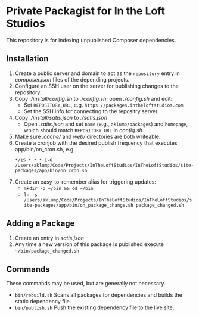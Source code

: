 <!--
id: readme
tags: ''
-->

# Private Packagist for In the Loft Studios

This repository is for indexing unpublished Composer dependencies.

## Installation

1. Create a public server and domain to act as the `repository` entry in _composer.json_ files of the depending projects.
2. Configure an SSH user on the server for publishing changes to the repository.
5. Copy _./install/config.sh_ to _./config.sh_; open _./config.sh_ and edit:
    * Set `REPOSITORY_URL`, e.g. `https://packages.intheloftstudios.com`
    * Set the SSH info for connecting to the repositry server.
4. Copy _./install/satis.json_ to _./satis.json_
    * Open _.satis.json_ and set `name` (e.g., `aklump/packages`) and `homepage`, which should match `REPOSITORY_URL` in _config.sh_.
6. Make sure _.cache/_ and _web/_ directories are both writeable.
7. Create a cronjob with the desired publish frequency that executes app/bin/on_cron.sh, e.g.
    ```
    */15 * * * 1-6 /Users/aklump/Code/Projects/InTheLoftStudios/InTheLoftStudios/site-packages/app/bin/on_cron.sh
    ```
8. Create an easy-to-remember alias for triggering updates:
    * `mkdir -p ~/bin && cd ~/bin`
    * `ln -s /Users/aklump/Code/Projects/InTheLoftStudios/InTheLoftStudios/site-packages/app/bin/on_package_change.sh package_changed.sh`

## Adding a Package

1. Create an entry in _satis.json_
2. Any time a new version of this package is published execute `~/bin/package_changed.sh`

## Commands

These commands may be used, but are generally not necessary.

* `bin/rebuild.sh` Scans all packages for dependencies and builds the static dependency file.
* `bin/publish.sh` Push the existing dependency file to the live site.

